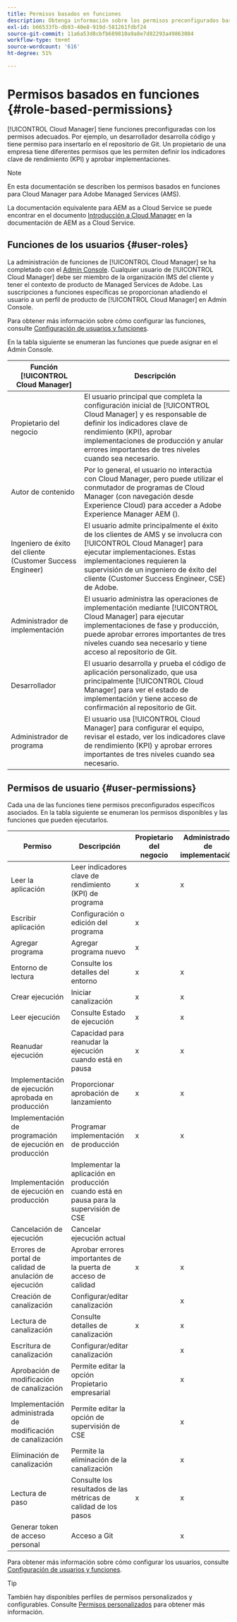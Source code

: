 ```yaml
---
title: Permisos basados en funciones
description: Obtenga información sobre los permisos preconfigurados basados en funciones de Cloud Manager para administrar el acceso a los recursos de la nube.
exl-id: b66533fb-db93-40e8-919d-581261fdbf24
source-git-commit: 11a6a53d8cbfb689810a9a8e7d82293a49863084
workflow-type: tm+mt
source-wordcount: '616'
ht-degree: 51%

---
```



# Permisos basados en funciones {#role-based-permissions}

[!UICONTROL Cloud Manager] tiene funciones preconfiguradas con los permisos adecuados. Por ejemplo, un desarrollador desarrolla código y tiene permiso para insertarlo en el repositorio de Git. Un propietario de una empresa tiene diferentes permisos que les permiten definir los indicadores clave de rendimiento (KPI) y aprobar implementaciones.

>[!NOTE]
>
>En esta documentación se describen los permisos basados en funciones para Cloud Manager para Adobe Managed Services (AMS).
>
>La documentación equivalente para AEM as a Cloud Service se puede encontrar en el documento [Introducción a Cloud Manager](https://experienceleague.adobe.com/en/docs/experience-manager-cloud-service/content/onboarding/concepts/cloud-manager-introduction#role-based-permissions) en la documentación de AEM as a Cloud Service.

## Funciones de los usuarios {#user-roles}

La administración de funciones de [!UICONTROL Cloud Manager] se ha completado con el [Admin Console](https://helpx.adobe.com/es/enterprise/using/admin-console.html). Cualquier usuario de [!UICONTROL Cloud Manager] debe ser miembro de la organización IMS del cliente y tener el contexto de producto de Managed Services de Adobe. Las suscripciones a funciones específicas se proporcionan añadiendo el usuario a un perfil de producto de [!UICONTROL Cloud Manager] en Admin Console.

Para obtener más información sobre cómo configurar las funciones, consulte [Configuración de usuarios y funciones](/help/requirements/users-and-roles.md).

En la tabla siguiente se enumeran las funciones que puede asignar en el Admin Console.

| Función [!UICONTROL Cloud Manager] | Descripción |
|---|---|
| Propietario del negocio | El usuario principal que completa la configuración inicial de [!UICONTROL Cloud Manager] y es responsable de definir los indicadores clave de rendimiento (KPI), aprobar implementaciones de producción y anular errores importantes de tres niveles cuando sea necesario. |
| Autor de contenido | Por lo general, el usuario no interactúa con Cloud Manager, pero puede utilizar el conmutador de programas de Cloud Manager (con navegación desde Experience Cloud) para acceder a Adobe Experience Manager AEM (). |
| Ingeniero de éxito del cliente (Customer Success Engineer) | El usuario admite principalmente el éxito de los clientes de AMS y se involucra con [!UICONTROL Cloud Manager] para ejecutar implementaciones. Estas implementaciones requieren la supervisión de un ingeniero de éxito del cliente (Customer Success Engineer, CSE) de Adobe. |
| Administrador de implementación | El usuario administra las operaciones de implementación mediante [!UICONTROL Cloud Manager] para ejecutar implementaciones de fase y producción, puede aprobar errores importantes de tres niveles cuando sea necesario y tiene acceso al repositorio de Git. |
| Desarrollador | El usuario desarrolla y prueba el código de aplicación personalizado, que usa principalmente [!UICONTROL Cloud Manager] para ver el estado de implementación y tiene acceso de confirmación al repositorio de Git. |
| Administrador de programa | El usuario usa [!UICONTROL Cloud Manager] para configurar el equipo, revisar el estado, ver los indicadores clave de rendimiento (KPI) y aprobar errores importantes de tres niveles cuando sea necesario. |

## Permisos de usuario {#user-permissions}

Cada una de las funciones tiene permisos preconfigurados específicos asociados. En la tabla siguiente se enumeran los permisos disponibles y las funciones que pueden ejecutarlos.

| Permiso | Descripción | Propietario del negocio | Administrador de implementación | Administrador de programa | Desarrollador | CSE |
| --- | --- | --- | --- | --- | --- | --- |
| Leer la aplicación | Leer indicadores clave de rendimiento (KPI) de programa | x | x | x | x | x |
| Escribir aplicación | Configuración o edición del programa | x | | | | |
| Agregar programa | Agregar programa nuevo | x | | | | |
| Entorno de lectura | Consulte los detalles del entorno | x | x | x | x | x |
| Crear ejecución | Iniciar canalización | x | x | x | | |
| Leer ejecución | Consulte Estado de ejecución | x | x | x | x | x |
| Reanudar ejecución | Capacidad para reanudar la ejecución cuando está en pausa | x | x | x | | x |
| Implementación de ejecución aprobada en producción | Proporcionar aprobación de lanzamiento | x | x | x | | |
| Implementación de programación de ejecución en producción | Programar implementación de producción | x | x | x | | x |
| Implementación de ejecución en producción | Implementar la aplicación en producción cuando está en pausa para la supervisión de CSE | | | | | x |
| Cancelación de ejecución | Cancelar ejecución actual | | | x | | |
| Errores de portal de calidad de anulación de ejecución | Aprobar errores importantes de la puerta de acceso de calidad | x | x | x | | |
| Creación de canalización | Configurar/editar canalización | | x | | | |
| Lectura de canalización | Consulte detalles de canalización | x | x | x | x | x |
| Escritura de canalización | Configurar/editar canalización | | x | | | |
| Aprobación de modificación de canalización | Permite editar la opción Propietario empresarial | | x | | | |
| Implementación administrada de modificación de canalización | Permite editar la opción de supervisión de CSE | | x | | | |
| Eliminación de canalización | Permite la eliminación de la canalización | | x | | | |
| Lectura de paso | Consulte los resultados de las métricas de calidad de los pasos | x | x | x | x | x |
| Generar token de acceso personal | Acceso a Git | | x | | x | |

Para obtener más información sobre cómo configurar los usuarios, consulte [Configuración de usuarios y funciones](/help/requirements/users-and-roles.md).

>[!TIP]
>
>También hay disponibles perfiles de permisos personalizados y configurables. Consulte [Permisos personalizados](/help/using/custom-permissions.md) para obtener más información.
